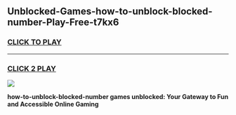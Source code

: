 
## Unblocked-Games-how-to-unblock-blocked-number-Play-Free-t7kx6
<h3>
<a href="https://premium76.site?title=how-to-unblock-blocked-number&ref=10A">CLICK TO PLAY</a></h3>
<hr>

<h3>
<a href="https://premium76.site?title=how-to-unblock-blocked-number&ref=10A">CLICK 2 PLAY</a>
  
</h3>

<a href="https://premium76.site?title=how-to-unblock-blocked-number&ref=10A"><img src="https://clearcache.store/games.png"></a>


**how-to-unblock-blocked-number games unblocked: Your Gateway to Fun and Accessible Online Gaming**
